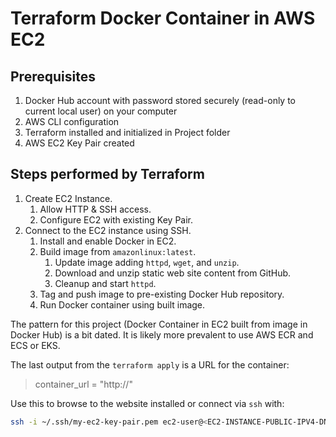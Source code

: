 # Terraform Docker Container in AWS EC2

## Prerequisites

1. Docker Hub account with password stored securely (read-only to current local user) on your computer
2. AWS CLI configuration
3. Terraform installed and initialized in Project folder
4. AWS EC2 Key Pair created

## Steps performed by Terraform

1. Create EC2 Instance.
    1. Allow HTTP & SSH access.
    2. Configure EC2 with existing Key Pair.
2. Connect to the EC2 instance using SSH.
    1. Install and enable Docker in EC2.
    2. Build image from `amazonlinux:latest`.
        1. Update image adding `httpd`, `wget`, and `unzip`.
        2. Download and unzip static web site content from GitHub.
        3. Cleanup and start `httpd`.
    3. Tag and push image to pre-existing Docker Hub repository.
    4. Run Docker container using built image.

The pattern for this project (Docker Container in EC2 built from image in Docker Hub) is a bit dated. It is likely more prevalent to use AWS ECR and ECS or EKS.

The last output from the `terraform apply` is a URL for the container:

>container_url = "http://<EC2-INSTANCE-PUBLIC-IPV4-DNS>"

Use this to browse to the website installed or connect via `ssh` with:

```bash
ssh -i ~/.ssh/my-ec2-key-pair.pem ec2-user@<EC2-INSTANCE-PUBLIC-IPV4-DNS>
```
